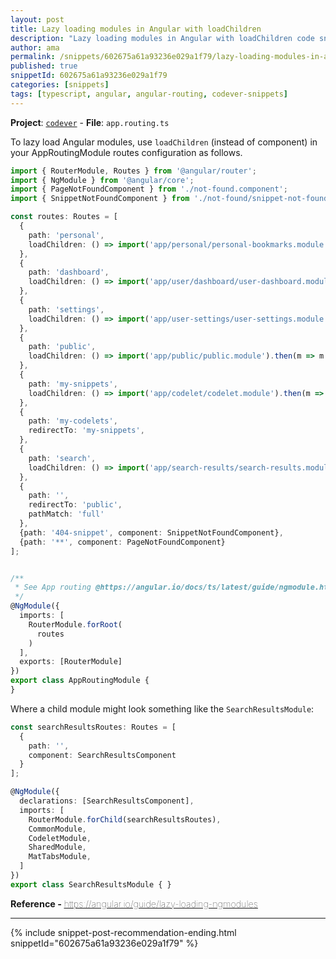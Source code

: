 ```yaml
---
layout: post
title: Lazy loading modules in Angular with loadChildren
description: "Lazy loading modules in Angular with loadChildren code snippet"
author: ama
permalink: /snippets/602675a61a93236e029a1f79/lazy-loading-modules-in-angular-with-loadchildren
published: true
snippetId: 602675a61a93236e029a1f79
categories: [snippets]
tags: [typescript, angular, angular-routing, codever-snippets]
---
```


**Project**: [`codever`](https://github.com/codeverland/codever) - **File**:  `app.routing.ts`

To lazy load Angular modules, use `loadChildren` (instead of component) in your AppRoutingModule routes configuration as follows.


```typescript
import { RouterModule, Routes } from '@angular/router';
import { NgModule } from '@angular/core';
import { PageNotFoundComponent } from './not-found.component';
import { SnippetNotFoundComponent } from './not-found/snippet-not-found.component';

const routes: Routes = [
  {
    path: 'personal',
    loadChildren: () => import('app/personal/personal-bookmarks.module').then(m => m.PersonalBookmarksModule)
  },
  {
    path: 'dashboard',
    loadChildren: () => import('app/user/dashboard/user-dashboard.module').then(m => m.UserDashboardModule)
  },
  {
    path: 'settings',
    loadChildren: () => import('app/user-settings/user-settings.module').then(m => m.UserSettingsModule)
  },
  {
    path: 'public',
    loadChildren: () => import('app/public/public.module').then(m => m.PublicBookmarksModule)
  },
  {
    path: 'my-snippets',
    loadChildren: () => import('app/codelet/codelet.module').then(m => m.CodeletModule)
  },
  {
    path: 'my-codelets',
    redirectTo: 'my-snippets',
  },
  {
    path: 'search',
    loadChildren: () => import('app/search-results/search-results.module').then(m => m.SearchResultsModule)
  },
  {
    path: '',
    redirectTo: 'public',
    pathMatch: 'full'
  },
  {path: '404-snippet', component: SnippetNotFoundComponent},
  {path: '**', component: PageNotFoundComponent}
];


/**
 * See App routing @https://angular.io/docs/ts/latest/guide/ngmodule.html
 */
@NgModule({
  imports: [
    RouterModule.forRoot(
      routes
    )
  ],
  exports: [RouterModule]
})
export class AppRoutingModule {
}
```

Where a child module might look something like the `SearchResultsModule`:

```typescript
const searchResultsRoutes: Routes = [
  {
    path: '',
    component: SearchResultsComponent
  }
];

@NgModule({
  declarations: [SearchResultsComponent],
  imports: [
    RouterModule.forChild(searchResultsRoutes),
    CommonModule,
    CodeletModule,
    SharedModule,
    MatTabsModule,
  ]
})
export class SearchResultsModule { }
```

<span style="font-size: 0.9rem">
  <strong>Reference - </strong>
  <a href="https://angular.io/guide/lazy-loading-ngmodules" target="_blank" style="font-weight: lighter">
     https://angular.io/guide/lazy-loading-ngmodules
  </a>
</span>

<hr/>


 {% include snippet-post-recommendation-ending.html snippetId="602675a61a93236e029a1f79" %}
